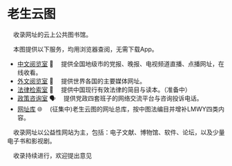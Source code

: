 老生云图
========

　收录网址的云上公共图书馆。

　本图提供以下服务，均用浏览器查阅，无需下载App。 

+	[中文阅览室](./fly) 📰	　提供全国地级市的党报、晚报、电视频道直播、点播网址，在线收看。
+	[外文阅览室](./fly/yidaiyilu.html) 📜	　提供世界各国的主要媒体网址。
+	[法律检索室](./falv) 📑	　提供中国现行有效法律的简目与读本。（准备中）
+	[政策咨询室](./fuwu) 🗣️	　提供党政四套班子的网络交流平台与咨询投诉电话。
+	[网址库](https://Laosheng.top/yun/) 🌐	　(征集中)老生云图的网址总库，按中图法编目并增补LMWY四类内容。

　收录网址以公益性网站为主，包括：电子文献、博物馆、软件、论坛，以及少量电子书和影视剧。

　收录持续进行，欢迎提出意见

